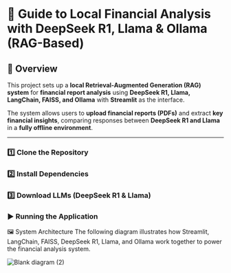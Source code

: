 # 🚀 Guide to Local Financial Analysis with DeepSeek R1, Llama & Ollama (RAG-Based)

## 📘 Overview  
This project sets up a **local Retrieval-Augmented Generation (RAG) system** for **financial report analysis** using **DeepSeek R1, Llama, LangChain, FAISS, and Ollama** with **Streamlit** as the interface.  

The system allows users to **upload financial reports (PDFs)** and extract **key financial insights**, comparing responses between **DeepSeek R1 and Llama** in a **fully offline environment**.

---

### 1️⃣ Clone the Repository

### 2️⃣ Install Dependencies

### 3️⃣ Download LLMs (DeepSeek R1 & Llama)

### ▶️ Running the Application 

🖼️ System Architecture
The following diagram illustrates how Streamlit, LangChain, FAISS, DeepSeek R1, Llama, and Ollama work together to power the financial analysis system.


![Blank diagram (2)](https://github.com/user-attachments/assets/d6f7f5d7-879b-470a-bb79-7bfd02f9a467)
